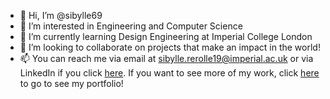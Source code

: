 - 👋 Hi, I’m @sibylle69
- 👀 I’m interested in Engineering and Computer Science
- 🌱 I’m currently learning Design Engineering at Imperial College London
- 💞️ I’m looking to collaborate on projects that make an impact in the world!
- 📫 You can reach me via email at sibylle.rerolle19@imperial.ac.uk or via LinkedIn if you click [here](linkedin.com/in/sibylle-rerolle-b539431a2).
If you want to see more of my work, click [here](sibyllererolle.wixsite.com/monsite) to go to see my portfolio! 

<!---
sibylle69/sibylle69 is a ✨ special ✨ repository because its `README.md` (this file) appears on your GitHub profile.
You can click the Preview link to take a look at your changes.
--->

